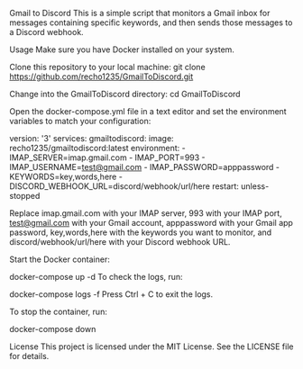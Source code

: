 Gmail to Discord
This is a simple script that monitors a Gmail inbox for messages containing specific keywords, and then sends those messages to a Discord webhook.

Usage
Make sure you have Docker installed on your system.

Clone this repository to your local machine:
git clone https://github.com/recho1235/GmailToDiscord.git

Change into the GmailToDiscord directory:
cd GmailToDiscord

Open the docker-compose.yml file in a text editor and set the environment variables to match your configuration:

version: '3'
services:
  gmailtodiscord:
    image: recho1235/gmailtodiscord:latest
    environment:
    - IMAP_SERVER=imap.gmail.com
    - IMAP_PORT=993
    - IMAP_USERNAME=test@gmail.com
    - IMAP_PASSWORD=apppassword
    - KEYWORDS=key,words,here
    - DISCORD_WEBHOOK_URL=discord/webhook/url/here
    restart: unless-stopped
    
Replace imap.gmail.com with your IMAP server, 993 with your IMAP port, test@gmail.com with your Gmail account, apppassword with your Gmail app password, key,words,here with the keywords you want to monitor, and discord/webhook/url/here with your Discord webhook URL.

Start the Docker container:

docker-compose up -d
To check the logs, run:

docker-compose logs -f
Press Ctrl + C to exit the logs.

To stop the container, run:

docker-compose down

License
This project is licensed under the MIT License. See the LICENSE file for details.
